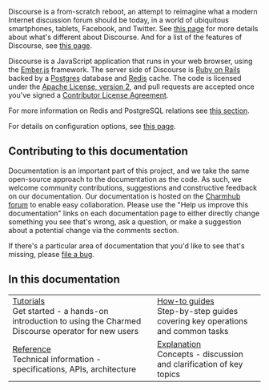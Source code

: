 Discourse is a from-scratch reboot, an attempt to reimagine what a modern Internet discussion forum should be today, in a world of ubiquitous smartphones, tablets, Facebook, and Twitter. See [this page](https://www.discourse.org/about) for more details about what's different about Discourse. And for a list of the features of Discourse, see [this page](https://www.discourse.org/features).

Discourse is a JavaScript application that runs in your web browser, using the [Ember.js](https://emberjs.com/) framework. The server side of Discourse is [Ruby on Rails](https://rubyonrails.org/) backed by a [Postgres](https://www.postgresql.org/) database and [Redis](https://redis.io/) cache. The code is licensed under the [Apache License, version 2](https://www.apache.org/licenses/LICENSE-2.0), and pull requests are accepted once you've signed a [Contributor License Agreement](https://en.wikipedia.org/wiki/Contributor_License_Agreement).

For more information on Redis and PostgreSQL relations see [this section](https://charmhub.io/discourse-k8s/docs/database-relations).

For details on configuration options, see [this page](https://charmhub.io/discourse-k8s/configure).

## Contributing to this documentation

Documentation is an important part of this project, and we take the same open-source approach to the documentation as the code. As such, we welcome community contributions, suggestions and constructive feedback on our documentation. Our documentation is hosted on the [Charmhub forum](https://discourse.charmhub.io/t/discourse-documentation-overview/3773) to enable easy collaboration. Please use the "Help us improve this documentation" links on each documentation page to either directly change something you see that's wrong, ask a question, or make a suggestion about a potential change via the comments section.

If there's a particular area of documentation that you'd like to see that's missing, please [file a bug](https://github.com/canonical/discourse-k8s-operator/issues).

## In this documentation

| | |
|--|--|
|  [Tutorials](https://charmhub.io/discourse-k8s/docs/getting-started)</br>  Get started - a hands-on introduction to using the Charmed Discourse operator for new users </br> |  [How-to guides](https://charmhub.io/discourse-k8s/docs/container-configuration) </br> Step-by-step guides covering key operations and common tasks |
| [Reference](https://charmhub.io/discourse-k8s/actions) </br> Technical information - specifications, APIs, architecture | [Explanation](https://charmhub.io/discourse-k8s/docs/explanation-charm-architecture) </br> Concepts - discussion and clarification of key topics  |
